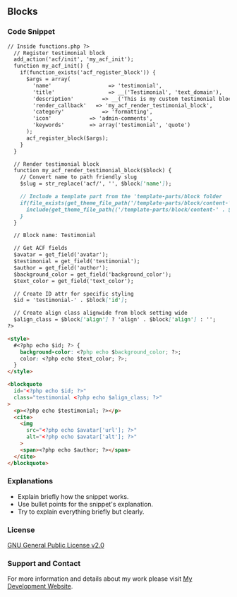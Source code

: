 ## Blocks

### Code Snippet

```markdown
// Inside functions.php ?>
  // Register testimonial block
  add_action('acf/init', 'my_acf_init');
  function my_acf_init() {
    if(function_exists('acf_register_block')) {
      $args = array(
        'name'				    => 'testimonial',
        'title'				    => __('Testimonial', 'text_domain'),
        'description'		  => __('This is my custom testimonial block', 'text_domain'),
        'render_callback'	=> 'my_acf_render_testimonial_block',
        'category'			  => 'formatting',
        'icon'            => 'admin-comments',
        'keywords'        => array('testimonial', 'quote')
      );
      acf_register_block($args);
    }
  }

  // Render testimonial block
  function my_acf_render_testimonial_block($block) {
    // Convert name to path friendly slug
    $slug = str_replace('acf/', '', $block['name']);

    // Include a template part from the 'template-parts/block folder
    if(file_exists(get_theme_file_path('/template-parts/block/content-' . $slug . '.php'))) {
      include(get_theme_file_path(('/template-parts/block/content-' . $slug . '.php')));
    }
  }

  // Block name: Testimonial

  // Get ACF fields
  $avatar = get_field('avatar');
  $testimonial = get_field('testimonial');
  $author = get_field('author');
  $background_color = get_field('background_color');
  $text_color = get_field('text_color');

  // Create ID attr for specific styling
  $id = 'testimonial-' . $block['id'];

  // Create align class alignwide from block setting wide
  $align_class = $block['align'] ? 'align' . $block['align'] : '';
?>

<style>
  #<?php echo $id; ?> {
    background-color: <?php echo $background_color; ?>;
    color: <?php echo $text_color; ?>;
  }
</style>

<blockquote 
  id="<?php echo $id; ?>"
  class="testimonial <?php echo $align_class; ?>"
>
  <p><?php echo $testimonial; ?></p>
  <cite>
    <img 
      src="<?php echo $avatar['url']; ?>" 
      alt="<?php echo $avatar['alt']; ?>"
    >
    <span><?php echo $author; ?></span>
  </cite>
</blockquote>
```
### Explanations
- Explain briefly how the snippet works.
- Use bullet points for the snippet's explanation.
- Try to explain everything briefly but clearly.

### License

[GNU General Public License v2.0](https://github.com/dedewiweka/snippets/blob/main/LICENSE)


### Support and Contact

For more information and details about my work please visit [My Development Website](https://dede.wiweka.com/development).